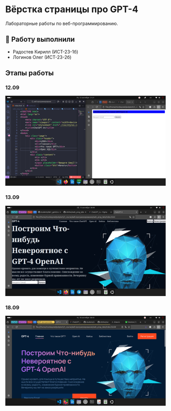 # Вёрстка страницы про GPT-4 

Лабораторные работы по веб-программированию.

## 👥 Работу выполнили
- Радостев Кирилл (ИСТ-23-1б)
- Логинов Олег (ИСТ-23-2б)

## Этапы работы
### 12.09
![](./assets/for_git/1.png)

### 13.09
![](./assets/for_git/2.png)

### 18.09
![](./assets/for_git/3.png)

